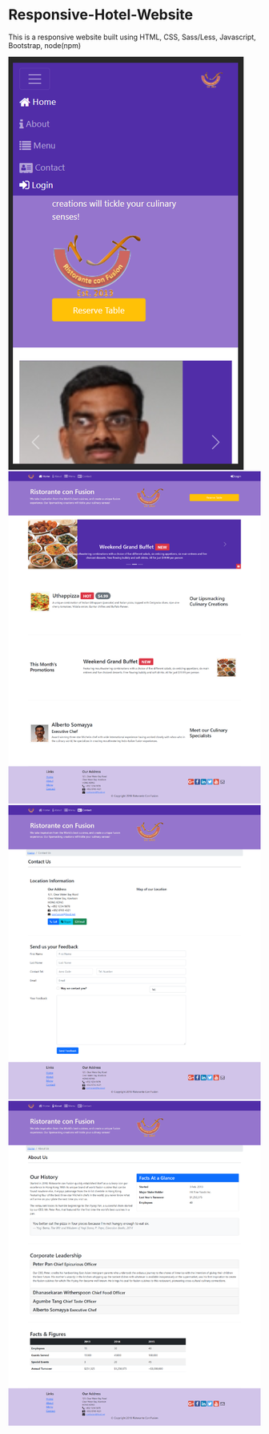 # Responsive-Hotel-Website

This is a responsive website built using HTML, CSS, Sass/Less, Javascript, Bootstrap, node(npm)

<img src="readmeImages/mobileview.png">
<img src="readmeImages/index.png">
<img src="readmeImages/contactus.png">
<img src="readmeImages/aboutus.png">
